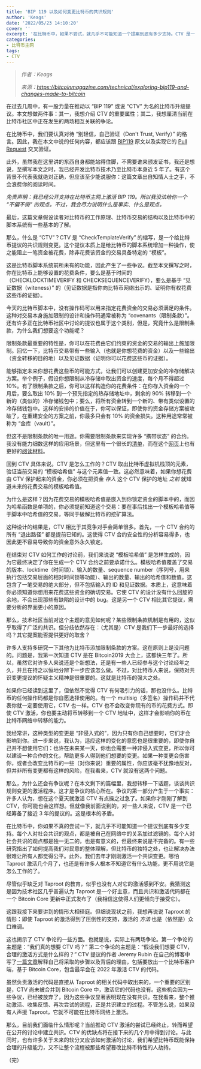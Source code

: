 ```yaml
---
title: 'BIP 119 以及如何变更比特币的共识规则'
author: 'Keags'
date: '2022/05/23 14:10:20'
cover: ''
excerpt: '在比特币中，如果不尝试，就几乎不可能知道一个提案到底有多少支持。CTV 是一种非侵入式的变更，应该被接受。'
categories:
- 比特币主网
tags:
- CTV
---
```



> *作者：Keags*
> 
> *来源：<https://bitcoinmagazine.com/technical/exploring-bip119-and-changes-made-to-bitcoin>*



在过去几周中，有一股力量在推动以 “BIP 119” 或说 “CTV” 为名的比特币升级提议。本文想做两件事：其一，我想介绍 CTV 的重要属性；其二，我想厘清当前在比特币社区中正在发生的两场相互关联的争论。

在比特币中，我们要认真对待 “别轻信，自己验证（Don't Trust, Verify）” 的格言。因此，我在本文中说的任何内容，都应该跟 [BIP119](https://github.com/bitcoin/bips/blob/master/bip-0119.mediawiki) 原文以及实现它的 [Pull Request](https://github.com/bitcoin/bitcoin/pull/21702) 交叉验证。

此外，虽然我在这里讲的东西自身都能站得住脚，不需要谁来颁发证书，我还是想说，至撰写本文之时，我已经开发比特币技术乃至比特币本身近 5 年了。有这个背景不代表我就绝对正确，但应该至少能说服你：这篇文章出自知情人士之手，不会浪费你的阅读时间。

*免责声明：我已经公开支持在比特币主网上激活 BIP 119。所以我没法给你一个 “不偏不倚” 的观点。不过，我会尽力说明什么是事实、什么是观点。*

最后，这篇文章假设读者对比特币的工作原理、比特币交易的结构以及比特币中的脚本系统有一些基本的了解。

那么，什么是 “CTV”？CTV 是 “CheckTemplateVerify” 的缩写，是一个给比特币提议的共识规则变更。这个提议本质上是给比特币的脚本系统增加一种操作，使之能阻止一笔资金被花费，除非花费该资金的交易具备特定的 “模板”。

这是比特币脚本系统前所未有的功能，因此产生了一些争议。截至本文撰写之时，你在比特币上能够设置的花费条件，要么是基于时间的（CHECKLOCKTIMEVERIFY 和 CHECKSEQUENCEVERIFY），要么是基于 “见证数据（witeness）” 的（见证数据是指你向比特币网络出示的、证明你有权花费这些币的证据）。

今天的比特币脚本中，没有操作码可以用来指定花费资金的交易必须满足的条件。这种对交易本身施加限制的设计和操作码通常被称为 “covenants（限制条款）”。还有许多正在比特币社区中讨论的提议也属于这个类别，但是，究竟什么是限制条款，为什么我们想要这个功能呢？

限制条款最重要的特性是，你可以在花费由它们约束的资金的交易的输出上施加限制。回忆一下，比特币交易带有一些输入（也就是你想花费的资金）以及一些输出（资金转移的目的地）以及见证数据（证明你可以花费这些币的证据）。

能够指定未来你想花费这些币的可能方式，让我们可以创建更加安全的冷存储解决方案。举个例子，假设你想限制从冷存储中取出资金的速度，每个月不得超过 10%。有了限制条款之后，你可以这样构造你的花费条件：在你存入资金的一个月后，要么取出 10% 到一个预先指定的热存储地址中，剩余的 90% 转移到一个新的（类似的）冷存储钱包中；要么，将所有资金转到一个新的、带有类似设置的冷存储钱包中。这样的安排的价值在于，你可以保证，即使你的资金存储方案被攻破了，在重建安全的方案之前，你最多只会有 10% 的资金损失。这种用途常常被称为 “金库（vault）”。

但这不是限制条款的唯一用途。你需要限制条款来实现许多 “携带状态” 的合约。我没有能力细数这样的应用场景，但这里有一个很长的[清单](https://rubin.io/advent21/)，而在这个[网页](https://bitcoinops.org/en/topics/op_checktemplateverify/)上也有更好的[阅读材料](https://lists.linuxfoundation.org/pipermail/bitcoin-dev/2022-January/019831.html)。

回到 CTV 具体来说。CTV 是怎么工作的？CTV 取出比特币虚拟机栈顶的元素，验证当前交易的 “模板哈希值” 与这个元素值一致。这必然意味着，如果你想花费由 CTV 保护起来的资金，你必须在把资金 *存入* 这个 CTV 保护的地址 *之前* 就知道未来的花费交易的模板哈希值。

为什么是这样？因为花费交易的模板哈希值是嵌入到你锁定资金的脚本中的，而因为哈希函数是单项的，你必须提前知道这个交易：要在事后找出一个模板哈希值等于脚本中哈希值的交易，等同于破解比特币的挖矿算法。

这种设计的结果是，CTV 相比于其竞争对手会简单很多。首先，一个 CTV 合约的所有 “退出路径” 都是提前已知的。这使得 CTV 合约安全性的分析容易得多，也因此更不容易导致你的资金意外永久锁定。

在结束对 CTV 如何工作的讨论前，我们来说说 “模板哈希值” 是怎样生成的，因为它最终决定了你在生成一个 CTV 合约之前要承诺什么。模板哈希值覆盖了交易的版本、locktime（时间锁）、输入的数量、sequence number（序列号，用来执行包括交易层面的相对时间锁等功能）、输出的数量、输出的哈希值和数值。这包含了一笔交易的绝大部分，但不包括输入的 ID 和见证数据。本质上，这意味着你必须知道你想用来花费这些资金的确切交易。它使 CTV 的设计没有什么回旋的余地，不会出现那些有缺陷的设计中的 bug。这是另一个 CTV 相比其它提议，需要分析的界面更小的原因。

那么，技术社区当前对这个主题的意见如何呢？某些限制条款机制是有用的，这似乎取得了广泛的共识。但分歧依然存在：（尤其是）CTV 是我们下一步最好的选择吗？其它提案能否提供更好的取舍？

许多人支持多研究一下其他为比特币添加限制条款的方案。这在原则上是没问题的。问题是，我第一次知道 CTV 是在 Bitcoin2019 大会上，这都快三年了。所以，虽然它对许多人来说还是个新想法，还是有一些人已经参与这个讨论经年之久，并且在持之以恒地分辨下一步应该怎么做。不过，对比特币人来说，保持对共识变更提议的怀疑主义精神是很重要的。这就是比特币的强大之处。

如果你已经读到这里了，但依然不觉得 CTV 有何吸引力的话，那也没什么。比特币的任何操作码都是你自愿选择使用的。有一个 multisig（多签名）操作码并不代表你就一定要使用它，CTV 也一样。CTV 也不会改变你现有的币的花费方式。即使 CTV 激活，你也要主动将币转移到一个 CTV 地址中，这样才会影响你的币在比特币网络中转移的能力。

我经常讲，这种类型的变更是 “非侵入式的”，因为只有你自己想要时，它们才会影响到你。进一步来说，我认为，适应这样的变化的意愿也是很重要的，即使你自己并不想使用它们：也许在未来某一天，你也会需要一种非侵入式变更，所以你可以建设一种合作的文化，帮助更多人得到他们想要的变更。如果一种变更会伤害你，或者会改变比特币的一些（对你来说）重要的属性，你应该毫不犹豫地反对，但并非所有变更都有这样的风险，在我看来，CTV 就没有这两个问题。

那么，为什么还会有争议呢？在本文剩下的篇幅里，我想转移一下话题，谈谈共识规则变更的激活程序。这才是争议的核心所在。争议的第一部分产生于一个事实：许多人认为，想在这个夏天就激活 CTV 有点操之过急了。如果你才刚刚了解到 CTV，你可能也会这样想。但就像我前面说到的，对一些人来说，CTV 是一个已经筹备了接近 3 年的提议的。这是根本的矛盾。

在比特币中，你如果不真的尝试一下，就几乎不可能知道一个提议到底有多少支持。每个人对社会共识的观点，都是被自己在网络中的关系加过滤镜的。每个人对社会共识的观点都是独一无二的，也是有意义的，但最终来说是不完备的。有一些研究指出了如何提高我们对民意的整体理解，但比特币的独特之处，也让解决办法很难让所有人都觉得公平。此外，我们去年才刚刚激活一个共识变更。哪怕 Taproot 激活几个月了，也还是有许多人根本不知道它有什么功能，更不用说它是怎么工作的了。

尽管似乎缺乏对 Taproot 的教育，似乎也没有人对它的激活感到不安。我猜测这是因为技术社区几乎普遍认为 Taproot 是一个好主意，而且共识和激活代码都在一个 Bitcoin Core 更新中正式发布了（我相信这使得人们更倾向于接受它）。

这跟我接下来要讲到的情形大相径庭。但细说现状之前，我想再说说 Taproot 的情形：即使 Taproot 的激活得到了压倒性的支持，激活的 *方法* 也是（依然是）众口难调。

这也揭示了 CTV 争论的一些方面。也就是说，实际上有两场争论。第一个争论的主题是：“我们真的想要 CTV 吗？” 第二个争论的主题是：“假设我们想要 CTV，合理的激活方式是什么样的？” CTV 提议的作者 Jeremy Rubin 在自己的博客中写了[一篇文章](https://rubin.io/bitcoin/2022/04/17/next-steps-bip119/)解释自己将采取的步骤以及背后的理由，包括要放出一个比特币客户端，基于 Bitcoin Core，包含最早会在 2022 年激活  CTV 的代码。

虽然负责激活的代码是直接从 Taproot 的相关代码中取出来的，一个重要的区别是，CTV 尚未被合并到 Bitcoin Core 中，激活它的代码也没有。这些机会因为一些争议，已经被放弃了，因为这些争议显著表明现在没有共识。在我看来，整个推动激活、收集反馈、再次尝试的流程，正是共识建立的过程。不管怎么说，如果没有人声援 Taproot，它就不可能在比特币网络上激活。

那么，目前我们面临什么情形呢？当前推动 CTV 激活的尝试已经终止，转而希望在公开的讨论中建立共识。CTV 的优缺点将在接下来的几个月中得到讨论。与此同时，也有许多关于未来的软分叉应该如何激活的讨论，我们希望比特币既能保持合理的升级能力，又不让整个流程被那些希望篡改比特币特性的人劫持。

（完）





